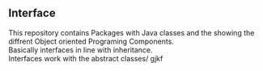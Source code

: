 ## Interface
This repository contains
Packages with Java classes and the showing the diffrent Object oriented Programing Components.<br />
Basically interfaces in line with inheritance. <br>
Interfaces work with the abstract classes/
gjkf

